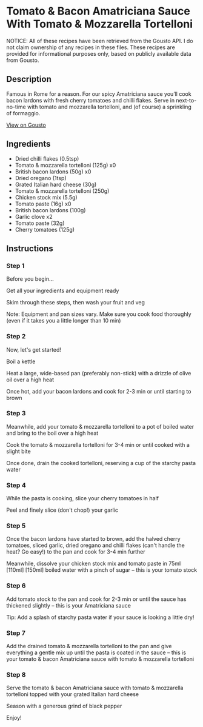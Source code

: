 # Tomato & Bacon Amatriciana Sauce With Tomato & Mozzarella Tortelloni 

NOTICE: All of these recipes have been retrieved from the Gousto API. I do not claim ownership of any recipes in these files. These recipes are provided for informational purposes only, based on publicly available data from Gousto.

## Description

Famous in Rome for a reason. For our spicy Amatriciana sauce you’ll cook bacon lardons with fresh cherry tomatoes and chilli flakes. Serve in next-to-no-time with tomato and mozzarella tortelloni, and (of course) a sprinkling of formaggio.

[View on Gousto](https://www.gousto.co.uk/recipes/cookbook/tomato-bacon-amatriciana-sauce-with-tomato-mozzarella-tortelloni)

## Ingredients

- Dried chilli flakes (0.5tsp)
- Tomato & mozzarella tortelloni (125g) x0
- British bacon lardons (50g) x0
- Dried oregano (1tsp)
- Grated Italian hard cheese (30g)
- Tomato & mozzarella tortelloni (250g)
- Chicken stock mix (5.5g)
- Tomato paste (16g) x0
- British bacon lardons (100g)
- Garlic clove x2
- Tomato paste (32g)
- Cherry tomatoes (125g)

## Instructions


### Step 1

Before you begin...

Get all your ingredients and equipment ready

Skim through these steps, then wash your fruit and veg

Note: Equipment and pan sizes vary. Make sure you cook food thoroughly (even if it takes you a little longer than 10 min)


### Step 2

Now, let's get started!

Boil a kettle

Heat a large, wide-based pan (preferably non-stick) with a drizzle of olive oil over a high heat

Once hot, add your bacon lardons and cook for 2-3 min or until starting to brown


### Step 3

Meanwhile, add your tomato & mozzarella tortelloni to a pot of boiled water and bring to the boil over a high heat

Cook the tomato & mozzarella tortelloni for 3-4 min or until cooked with a slight bite

Once done, drain the cooked tortelloni, reserving a cup of the starchy pasta water


### Step 4

While the pasta is cooking, slice your cherry tomatoes in half

Peel and finely slice (don't chop!) your garlic


### Step 5

Once the bacon lardons have started to brown, add the halved cherry tomatoes, sliced garlic, dried oregano and chilli flakes (can't handle the heat? Go easy!) to the pan and cook for 3-4 min further

Meanwhile, dissolve your chicken stock mix and tomato paste in 75ml <span class="text-purple">[110ml]</span> <span class="text-danger">[150ml]</span> boiled water with a pinch of sugar – this is your tomato stock


### Step 6

Add tomato stock to the pan and cook for 2-3 min or until the sauce has thickened slightly – this is your Amatriciana sauce

Tip: Add a splash of starchy pasta water if your sauce is looking a little dry!


### Step 7

Add the drained tomato & mozzarella tortelloni to the pan and give everything a gentle mix up until the pasta is coated in the sauce – this is your tomato & bacon Amatriciana sauce with tomato & mozzarella tortelloni

### Step 8

Serve the tomato & bacon Amatriciana sauce with tomato & mozzarella tortelloni topped with your grated Italian hard cheese

Season with a generous grind of black pepper

Enjoy!

